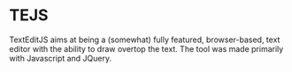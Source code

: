 # TEJS

 TextEditJS aims at being a (somewhat) fully featured, browser-based, text editor with the ability to draw overtop the text. The tool was made primarily with Javascript and JQuery. 
